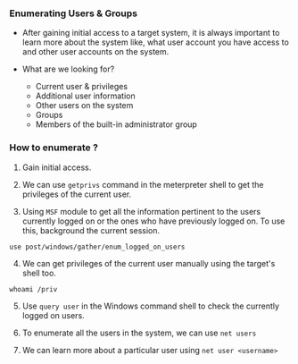
### Enumerating Users & Groups 

+ After gaining initial access to a target system, it is always important to learn more about the system like, what user account you have access to and other user accounts on the system.

+ What are we looking for?
	+ Current user & privileges
	+ Additional user information
	+ Other users on the system
	+ Groups
	+ Members of the built-in administrator group

### How to enumerate ?

1. Gain initial access.

2. We can use `getprivs` command in the meterpreter shell to get the privileges of the current user.

3. Using `MSF` module to get all the information pertinent to the users currently logged on or the ones who have previously logged on. To use this, background the current session.
```
use post/windows/gather/enum_logged_on_users
```

4. We can get privileges of the current user manually using the target's shell too.
```
whoami /priv
```

5. Use `query user` in the Windows command shell to check the currently logged on users. 

6. To enumerate all the users in the system, we can use `net users`

7. We can learn more about a particular user using `net user <username>`